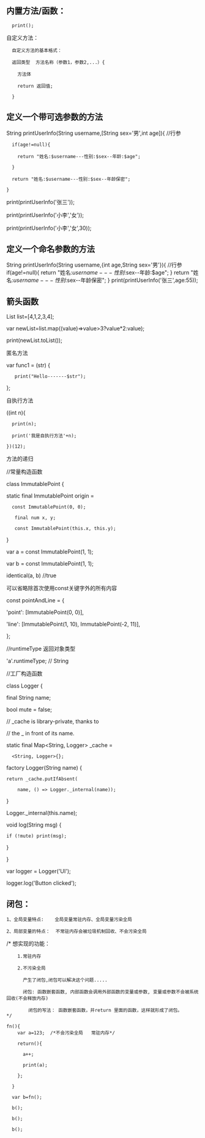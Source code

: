  ## 内置方法/函数：

      print();

  自定义方法：

      自定义方法的基本格式：

      返回类型  方法名称（参数1，参数2,...）{

        方法体

        return 返回值;

      }

## 定义一个带可选参数的方法

   String printUserInfo(String username,[String sex='男',int age]){  //行参

      if(age!=null){

        return "姓名:$username---性别:$sex--年龄:$age";

      }

      return "姓名:$username---性别:$sex--年龄保密";

    }

  print(printUserInfo('张三'));

  print(printUserInfo('小李','女'));

   print(printUserInfo('小李','女',30));

## 定义一个命名参数的方法

  String printUserInfo(String username,{int age,String sex='男'}){  //行参
      if(age!=null){
        return "姓名:$username---性别:$sex--年龄:$age";
      }
      return "姓名:$username---性别:$sex--年龄保密";
  }
  print(printUserInfo('张三',age:55));

## 箭头函数

List list=[4,1,2,3,4];

var newList=list.map((value)=>value>3?value*2:value);

print(newList.toList());

匿名方法

 var func1 = (str) {

       print("Hello-------$str");

  };

自执行方法

 ((int n){

      print(n);

      print('我是自执行方法'+n);

    })(12);

方法的递归

//常量构造函数 

class ImmutablePoint {

  static final ImmutablePoint origin =

      const ImmutablePoint(0, 0);

       final num x, y;

       const ImmutablePoint(this.x, this.y);

}

var a = const ImmutablePoint(1, 1);

var b = const ImmutablePoint(1, 1);

identical(a, b)  //true

可以省略除首次使用const关键字外的所有内容

const pointAndLine = {

  'point': [ImmutablePoint(0, 0)],

  'line': [ImmutablePoint(1, 10), ImmutablePoint(-2, 11)],

};

//runtimeType 返回对象类型

'a'.runtimeType;  // String

//工厂构造函数

class Logger {

  final String name;

  bool mute = false;

  // _cache is library-private, thanks to

  // the _ in front of its name.

  static final Map<String, Logger> _cache =

      <String, Logger>{};

  factory Logger(String name) {

    return _cache.putIfAbsent(

        name, () => Logger._internal(name));

  }

  Logger._internal(this.name);

  void log(String msg) {

    if (!mute) print(msg);

  }

}

var logger = Logger('UI');

logger.log('Button clicked');

## 闭包：

    1、全局变量特点:    全局变量常驻内存、全局变量污染全局

    2、局部变量的特点：  不常驻内存会被垃圾机制回收、不会污染全局  

  /*  想实现的功能：

        1.常驻内存        

        2.不污染全局   

          产生了闭包,闭包可以解决这个问题.....  

          闭包: 函数嵌套函数, 内部函数会调用外部函数的变量或参数, 变量或参数不会被系统回收(不会释放内存)

	        闭包的写法： 函数嵌套函数，并return 里面的函数，这样就形成了闭包。
    */ 

	fn(){
        var a=123;  /*不会污染全局   常驻内存*/

        return(){			

          a++;			

          print(a);

        };        

      }     

      var b=fn();	

      b();

      b();

      b();